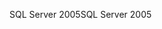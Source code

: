 <span data-ttu-id="15603-101">SQL Server 2005</span><span class="sxs-lookup"><span data-stu-id="15603-101">SQL Server 2005</span></span>